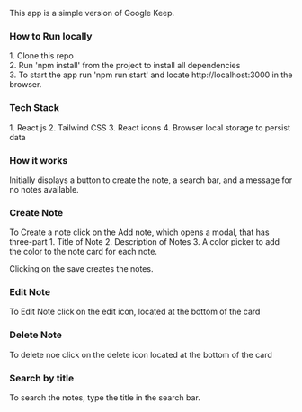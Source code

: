 

This app is a simple version of Google Keep.

<h3>How to Run locally </h3>
1. Clone this repo
</br>
2. Run 'npm install' from the project to install all dependencies
</br>
3. To start the app run 'npm run start' and locate http://localhost:3000 in the browser.


<h3>Tech Stack</h3>
1. React js
2. Tailwind CSS
3. React icons
4. Browser local storage to persist data

<h3> How it works </h3>

Initially displays a button to create the note, a search bar, and a message for no notes available.

<h3>Create Note</h3>
To Create a note click on the Add note, which opens a modal, that has three-part 
  1. Title of Note
  2. Description of Notes
  3. A color picker to add the color to the note card for each note.

  Clicking on the save creates the notes.

<h3>Edit Note</h3>
To Edit Note click on the edit icon, located at the bottom of the card

<h3>Delete Note</h3>
To delete noe click on the delete icon located at the bottom of the card

<h3>Search by title</h3>
To search the notes, type the title in the search bar.


